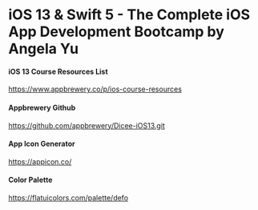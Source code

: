 # iOS 13 & Swift 5 - The Complete iOS App Development Bootcamp by Angela Yu

#### iOS 13 Course Resources List
https://www.appbrewery.co/p/ios-course-resources

#### Appbrewery Github
https://github.com/appbrewery/Dicee-iOS13.git

#### App Icon Generator
https://appicon.co/

#### Color Palette
https://flatuicolors.com/palette/defo
